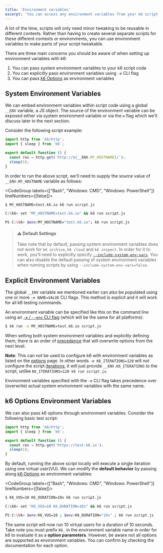 ```yaml
---
title: 'Environment variables'
excerpt: 'You can access any environment variables from your k6 script code, and use this to supply your VUs with configuration information.'
---
```


A lot of the time, scripts will only need minor tweaking to be reusable in different contexts. Rather than having to create several separate scripts for these different contexts or environments, you can use environment variables to make parts of your script tweakable.

There are three main concerns you should be aware of when setting up environment variables with k6:

1. You can pass system environment variables to your k6 script code
2. You can explicitly pass environment variables using `-e` CLI flag
3. You can pass [k6 Options](/using-k6/options) as environment variables

## System Environment Variables

We can embed environment variables within script code using a global `__ENV` variable, a JS object. The source of the environment variable can be exposed either via system environment variable or via the `e` flag which we'll discuss later in the next section.

Consider the following script example:

```javascript
import http from 'k6/http';
import { sleep } from 'k6';

export default function () {
  const res = http.get(`http://${__ENV.MY_HOSTNAME}/`);
  sleep(1);
}
```

In order to run the above script, we'll need to supply the source value of `__ENV.MY_HOSTNAME` variable as follows:

<CodeGroup labels={["Bash", "Windows: CMD", "Windows: PowerShell"]} lineNumbers={[false]}>

```bash
$ MY_HOSTNAME=test.k6.io k6 run script.js
```

```bash
C:\k6> set "MY_HOSTNAME=test.k6.io" && k6 run script.js
```

```bash
PS C:\k6> $env:MY_HOSTNAME="test.k6.io"; k6 run script.js
```

</CodeGroup>

> #### ⚠️ Default Settings
>
> Take note that by default, passing system environment variables does not work for `k6 archive`, `k6 cloud` and `k6 inspect`. In order for it to work, you'll need to explicitly specify [`--include-system-env-vars`](https://k6.io/docs/using-k6/options/#include-system-env-vars). You can also disable the default passing of system environment variables when running scripts by using `--include-system-env-vars=false`.

## Explicit Environment Variables

The global `__ENV` variable we mentioned earlier can also be populated using one or more `-e NAME=VALUE` CLI flags. This method is explicit and it will work for all k6 testing commands.

An environment variable can be specified like this on the command line using an [`-e` / `--env` CLI flag](/using-k6/options#supply-environment-variables) (which will be the same for all platforms):

<CodeGroup labels={[]} lineNumbers={[true]}>

```bash
$ k6 run -e MY_HOSTNAME=test.k6.io script.js
```

</CodeGroup>

When setting both system environment variables and explicitly defining them, there is an order of [precedence](https://k6.io/docs/using-k6/options#using-options) that will overwrite options from the next level.

**Note**: This can _not_ be used to configure k6 with environment variables as listed on the [options](/using-k6/options) page. In other words `-e K6_ITERATIONS=120` will _not_ configure the script [iterations](/using-k6/options#iterations), it will just provide `__ENV.K6_ITERATIONS` to the script, unlike `K6_ITERATIONS=120 k6 run script.js`.

Environment variables specified with the `-e` CLI flag takes precedence over (overwrite) actual
system environment variables with the same name.

## k6 Options Environment Variables

We can also pass k6 options through environment variables. Consider the following basic test script:

```javascript
import http from 'k6/http';
import { sleep } from 'k6';

export default function () {
  const res = http.get('https://test.k6.io');
  sleep(1);
}
```

By default, running the above script locally will execute a single iteration using one virtual user(VU). We can modify the **default behavior** by passing along [k6 Options](/using-k6/options) as environment variables:

<CodeGroup labels={["Bash", "Windows: CMD", "Windows: PowerShell"]} lineNumbers={[false]}>

```bash
$ K6_VUS=10 K6_DURATION=10s k6 run script.js
```

```bash
C:\k6> set "K6_VUS=10 K6_DURATION=10s" && k6 run script.js
```

```bash
PS C:\k6> $env:K6_VUS=10 ; $env:K6_DURATION="10s" ; k6 run script.js
```

</CodeGroup>

The same script will now run 10 virtual users for a duration of 10 seconds. Take note you must prefix `K6_` in the environment variable name in order for k6 to evaluate it as a **option parameters**. However, be aware not all options are supported as environment variables. You can confirm by checking the documentation for each option.
